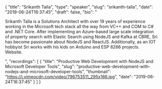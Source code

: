 {
  "title": "Srikanth Talla",
  "type": "speaker",
  "slug": "srikanth-talla",
  "date": "2019-06-24T16:37:45",
  "draft": false,
  "bio": "<p>Srikanth Talla is a Solutions Architect with over 19 years of experience working in the Microsoft tech stack all the way from VC++ and COM to C# and .NET Core. After implementing an Azure-based large scale integration of property search with Elastic Search using NodeJS and Kafka at CBRE, Sri has become passionate about NodeJS and ReactJS. Additionally, as an IOT hobbyist Sri works with his kids on Arduino and ESP 8266 projects. Website.</p>",
  "recordings": [
    {
      "title": "Productive Web Development with NodeJS and Microsoft Developer Tools",
      "slug": "productive-web-development-with-nodejs-and-microsoft-developer-tools",
      "thumbnail": "https://i.vimeocdn.com/video/796753511_295x166.jpg",
      "date": "2019-06-24T16:37:45"
    }
  ]
}